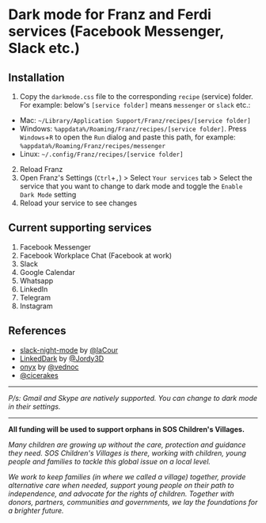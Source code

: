 # Dark mode for Franz and Ferdi services (Facebook Messenger, Slack etc.)

## Installation
1. Copy the `darkmode.css` file to the corresponding `recipe` (service) folder. For example: below's `[service folder]` means `messenger` or `slack` etc.:
  * Mac: `~/Library/Application Support/Franz/recipes/[service folder]`
  * Windows: `%appdata%/Roaming/Franz/recipes/[service folder]`. Press `Windows`+`R` to open the `Run` dialog and paste this path, for example: `%appdata%/Roaming/Franz/recipes/messenger`
  * Linux: `~/.config/Franz/recipes/[service folder]`
2. Reload Franz
3. Open Franz's Settings (`Ctrl`+`,`) > Select `Your services` tab > Select the service that you want to change to dark mode and toggle the `Enable Dark Mode` setting
4. Reload your service to see changes

## Current supporting services
1. Facebook Messenger
2. Facebook Workplace Chat (Facebook at work)
3. Slack
4. Google Calendar
5. Whatsapp
6. LinkedIn
7. Telegram
8. Instagram

## References
* [slack-night-mode](https://github.com/laCour/slack-night-mode) by [@laCour](https://github.com/laCour)
* [LinkedDark](https://userstyles.org/styles/173399/linkeddark) by [@Jordy3D](https://github.com/Jordy3D)
* [onyx](https://github.com/vednoc/onyx) by [@vednoc](https://github.com/vednoc)
* [@cicerakes](https://github.com/cicerakes)

---
_P/s: Gmail and Skype are natively supported. You can change to dark mode in their settings._

---

**All funding will be used to support orphans in SOS Children's Villages.**

*Many children are growing up without the care, protection and guidance they need.*
*SOS Children's Villages is there, working with children, young people and families to tackle this global issue on a local level.*
  
*We work to keep families (in where we called a village) together, provide alternative care when needed, support young people on their path to independence, and advocate for the rights of children. Together with donors, partners, communities and governments, we lay the foundations for a brighter future.*
